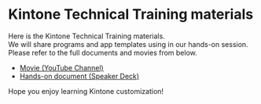 # Kintone Technical Training materials

Here is the Kintone Technical Training materials.  
We will share programs and app templates using in our hands-on session.  
Please refer to the full documents and movies from below.  

- [Movie (YouTube Channel)](https://www.youtube.com/playlist?list=PLJOThIyQA7oOINO73ah34ZdHy13Sd6331)
- [Hands-on document (Speaker Deck)](https://speakerdeck.com/cybozugta)

Hope you enjoy learning Kintone customization!
